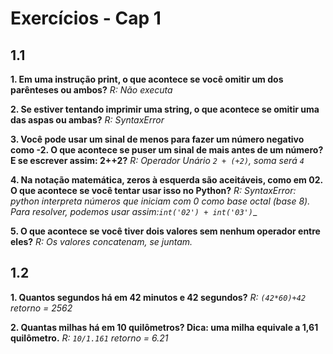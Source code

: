 # Exercícios - Cap 1

## 1.1
__1. Em uma instrução print, o que acontece se você omitir um dos parênteses ou ambos?__
_R: Não executa_

__2. Se estiver tentando imprimir uma string, o que acontece se omitir uma das aspas ou ambas?__
_R: SyntaxError_

__3. Você pode usar um sinal de menos para fazer um número negativo como -2. O que acontece se puser um sinal de mais antes de um número? E se escrever assim: 2++2?__
_R: Operador Unário `2 + (+2)`, soma será `4`_

__4. Na notação matemática, zeros à esquerda são aceitáveis, como em 02. O que acontece se você tentar usar isso no Python?__
_R: SyntaxError: python interpreta números que iniciam com 0 como base octal (base 8). Para resolver, podemos usar assim:`int('02') + int('03')`__

__5. O que acontece se você tiver dois valores sem nenhum operador entre eles?__
_R: Os valores concatenam, se juntam._

## 1.2
__1. Quantos segundos há em 42 minutos e 42 segundos?__
_R: `(42*60)+42` retorno = 2562_

__2. Quantas milhas há em 10 quilômetros? Dica: uma milha equivale a 1,61 quilômetro.__
_R: `10/1.161` retorno = 6.21_

